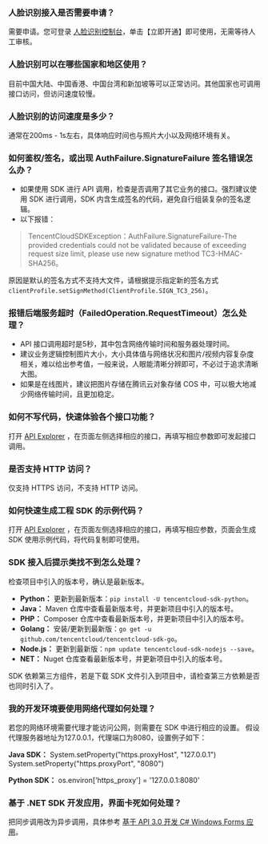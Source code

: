 
### 人脸识别接入是否需要申请？
需要申请。您可登录 [人脸识别控制台](https://console.cloud.tencent.com/aiface)，单击【立即开通】即可使用，无需等待人工审核。

### 人脸识别可以在哪些国家和地区使用？
目前中国大陆、中国香港、中国台湾和新加坡等可以正常访问。其他国家也可调用接口访问，但访问速度较慢。

### 人脸识别的访问速度是多少？
通常在200ms - 1s左右，具体响应时间也与照片大小以及网络环境有关。

### 如何鉴权/签名，或出现 AuthFailure.SignatureFailure 签名错误怎么办？
- 如果使用 SDK 进行 API 调用，检查是否调用了其它业务的接口。强烈建议使用 SDK 进行调用，SDK 内含生成签名的代码，避免自行组装复杂的签名逻辑。
- 以下报错：
>TencentCloudSDKException：AuthFailure.SignatureFailure-The provided credentials could not be validated because of exceeding request size limit, please use new signature method TC3-HMAC-SHA256。 

 
   原因是默认的签名方式不支持大文件，请根据提示指定新的签名方式`clientProfile.setSignMethod(ClientProfile.SIGN_TC3_256)`。

### 报错后端服务超时（FailedOperation.RequestTimeout）怎么处理？
- API 接口调用超时是5秒，其中包含网络传输时间和服务器处理时间。
- 建议业务逻辑控制图片大小，大小具体值与网络状况和图片/视频内容复杂度相关，难以给出参考值，一般来说，人眼能清晰分辨即可，不必过于追求清晰大图。
- 如果是在线图片，建议把图片存储在腾讯云对象存储 COS 中，可以极大地减少网络传输时间，且更加稳定。

### 如何不写代码，快速体验各个接口功能？
打开 [API Explorer](https://cloud.tencent.com/login?s_url=https%3A%2F%2Fconsole.cloud.tencent.com%2Fapi%2Fexplorer%3FProduct%3Diai%26Version%3D2018-03-01%26Action%3DDetectFace) ，在页面左侧选择相应的接口，再填写相应参数即可发起接口调用。

### 是否支持 HTTP 访问？
仅支持 HTTPS 访问，不支持 HTTP 访问。


### 如何快速生成工程 SDK 的示例代码？
打开 [API Explorer](https://cloud.tencent.com/login?s_url=https%3A%2F%2Fconsole.cloud.tencent.com%2Fapi%2Fexplorer%3FProduct%3Diai%26Version%3D2018-03-01%26Action%3DDetectFace) ，在页面左侧选择相应的接口，再填写相应参数，页面会生成 SDK 使用示例代码，将代码复制即可使用。

### SDK 接入后提示类找不到怎么处理？
 检查项目中引入的版本号，确认是最新版本。
- **Python：**
 更新到最新版本：`pip install -U tencentcloud-sdk-python`。
- **Java：**
 Maven 仓库中查看最新版本号，并更新项目中引入的版本号。
- **PHP：** 
 Composer 仓库中查看最新版本号，并更新项目中引入的版本号。
- **Golang：** 
 安装/更新到最新版：`go get -u github.com/tencentcloud/tencentcloud-sdk-go`。
- **Node.js：**
  更新到最新版：`npm update tencentcloud-sdk-nodejs --save`。
- **NET：**
  Nuget 仓库查看最新版本号，并更新项目中引入的版本号。

SDK 依赖第三方组件，若是下载 SDK 文件引入到项目中，请检查第三方依赖是否也同时引入了。

### 我的开发环境要使用网络代理如何处理？

若您的网络环境需要代理才能访问公网，则需要在 SDK 中进行相应的设置。
假设代理服务器地址为127.0.0.1，代理端口为8080，设置例子如下：

**Java SDK：**
System.setProperty("https.proxyHost", "127.0.0.1")
System.setProperty("https.proxyPort", "8080")
 
**Python SDK：**
os.environ['https_proxy'] = '127.0.0.1:8080'

### 基于 .NET SDK 开发应用，界面卡死如何处理？
把同步调用改为异步调用，具体参考 [基于 API 3.0 开发 C# Windows Forms 应用](https://cloud.tencent.com/developer/article/1395819)。

